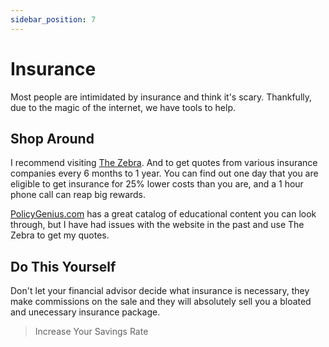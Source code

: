```yaml
---
sidebar_position: 7
---
```


# Insurance

Most people are intimidated by insurance and think it's scary. Thankfully, due to the magic of the internet, we have tools to help.

## Shop Around

I recommend visiting [The Zebra](https://www.thezebra.com/). And to get quotes from various insurance companies every 6 months to 1 year. You can find out one day that you are eligible to get insurance for 25% lower costs than you are, and a 1 hour phone call can reap big rewards.

[PolicyGenius.com](https://www.policygenius.com/) has a great catalog of educational content you can look through, but I have had issues with the website in the past and use The Zebra to get my quotes.

## Do This Yourself

Don't let your financial advisor decide what insurance is necessary, they make commissions on the sale and they will absolutely sell you a bloated and unecessary insurance package.

>Increase Your Savings Rate